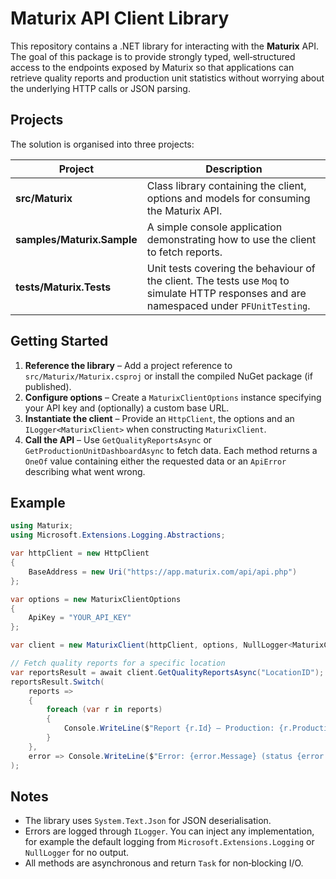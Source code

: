 # Maturix API Client Library

This repository contains a .NET library for interacting with the **Maturix** API.  
The goal of this package is to provide strongly typed, well‑structured access to
the endpoints exposed by Maturix so that applications can retrieve quality
reports and production unit statistics without worrying about the underlying
HTTP calls or JSON parsing.

## Projects

The solution is organised into three projects:

| Project | Description |
|---|---|
| **src/Maturix** | Class library containing the client, options and models for consuming the Maturix API. |
| **samples/Maturix.Sample** | A simple console application demonstrating how to use the client to fetch reports. |
| **tests/Maturix.Tests** | Unit tests covering the behaviour of the client. The tests use `Moq` to simulate HTTP responses and are namespaced under `PFUnitTesting`. |

## Getting Started

1. **Reference the library** – Add a project reference to `src/Maturix/Maturix.csproj` or install the compiled NuGet package (if published).  
2. **Configure options** – Create a `MaturixClientOptions` instance specifying your API key and (optionally) a custom base URL.  
3. **Instantiate the client** – Provide an `HttpClient`, the options and an `ILogger<MaturixClient>` when constructing `MaturixClient`.  
4. **Call the API** – Use `GetQualityReportsAsync` or `GetProductionUnitDashboardAsync` to fetch data. Each method returns a `OneOf` value containing either the requested data or an `ApiError` describing what went wrong.

## Example

```csharp
using Maturix;
using Microsoft.Extensions.Logging.Abstractions;

var httpClient = new HttpClient
{
    BaseAddress = new Uri("https://app.maturix.com/api/api.php")
};

var options = new MaturixClientOptions
{
    ApiKey = "YOUR_API_KEY"
};

var client = new MaturixClient(httpClient, options, NullLogger<MaturixClient>.Instance);

// Fetch quality reports for a specific location
var reportsResult = await client.GetQualityReportsAsync("LocationID");
reportsResult.Switch(
    reports =>
    {
        foreach (var r in reports)
        {
            Console.WriteLine($"Report {r.Id} – Production: {r.ProductionId}");
        }
    },
    error => Console.WriteLine($"Error: {error.Message} (status {error.StatusCode})")
);
```

## Notes

* The library uses `System.Text.Json` for JSON deserialisation.
* Errors are logged through `ILogger`. You can inject any implementation, for example the
  default logging from `Microsoft.Extensions.Logging` or `NullLogger` for no output.
* All methods are asynchronous and return `Task` for non‑blocking I/O.
